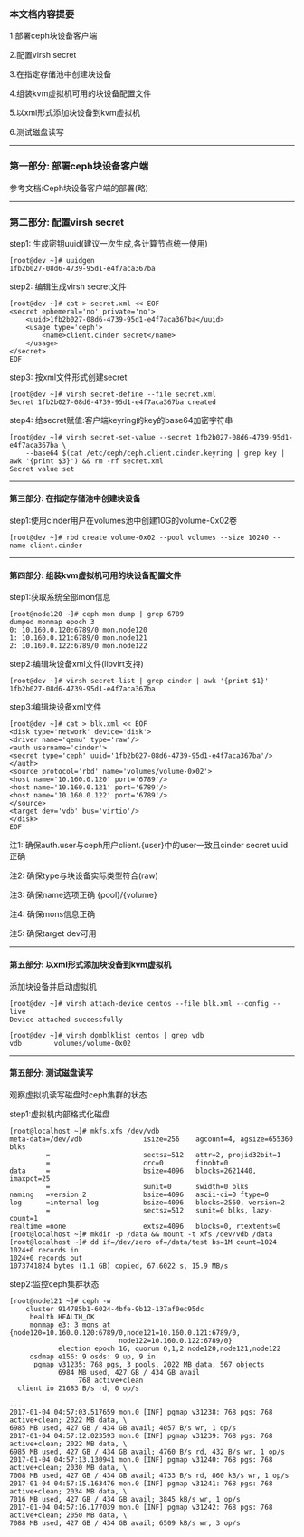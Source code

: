 ### 本文档内容提要 ###
1.部署ceph块设备客户端

2.配置virsh secret

3.在指定存储池中创建块设备

4.组装kvm虚拟机可用的块设备配置文件

5.以xml形式添加块设备到kvm虚拟机

6.测试磁盘读写

_ _ _

### 第一部分: 部署ceph块设备客户端 ###

参考文档:Ceph块设备客户端的部署(略)

_ _ _

### 第二部分: 配置virsh secret ###

step1: 生成密钥uuid(建议一次生成,各计算节点统一使用)
```
[root@dev ~]# uuidgen
1fb2b027-08d6-4739-95d1-e4f7aca367ba
```

step2: 编辑生成virsh secret文件
```
[root@dev ~]# cat > secret.xml << EOF
<secret ephemeral='no' private='no'>
    <uuid>1fb2b027-08d6-4739-95d1-e4f7aca367ba</uuid>
    <usage type='ceph'>
        <name>client.cinder secret</name>
    </usage>
</secret>
EOF
```

step3: 按xml文件形式创建secret

```
[root@dev ~]# virsh secret-define --file secret.xml
Secret 1fb2b027-08d6-4739-95d1-e4f7aca367ba created
```

step4: 给secret赋值:客户端keyring的key的base64加密字符串

```
[root@dev ~]# virsh secret-set-value --secret 1fb2b027-08d6-4739-95d1-e4f7aca367ba \
    --base64 $(cat /etc/ceph/ceph.client.cinder.keyring | grep key | awk '{print $3}') && rm -rf secret.xml
Secret value set
```

_ _ _

#### 第三部分: 在指定存储池中创建块设备 ####

step1:使用cinder用户在volumes池中创建10G的volume-0x02卷
```
[root@dev ~]# rbd create volume-0x02 --pool volumes --size 10240 --name client.cinder
```
_ _ _

#### 第四部分: 组装kvm虚拟机可用的块设备配置文件 ####

step1:获取系统全部mon信息

```
[root@node120 ~]# ceph mon dump | grep 6789
dumped monmap epoch 3
0: 10.160.0.120:6789/0 mon.node120
1: 10.160.0.121:6789/0 mon.node121
2: 10.160.0.122:6789/0 mon.node122
```

step2:编辑块设备xml文件(libvirt支持)

```
[root@dev ~]# virsh secret-list | grep cinder | awk '{print $1}'
1fb2b027-08d6-4739-95d1-e4f7aca367ba
```

step3:编辑块设备xml文件

```
[root@dev ~]# cat > blk.xml << EOF
<disk type='network' device='disk'>
<driver name='qemu' type='raw'/>
<auth username='cinder'>
<secret type='ceph' uuid='1fb2b027-08d6-4739-95d1-e4f7aca367ba'/>
</auth>
<source protocol='rbd' name='volumes/volume-0x02'>
<host name='10.160.0.120' port='6789'/>
<host name='10.160.0.121' port='6789'/>
<host name='10.160.0.122' port='6789'/>
</source>
<target dev='vdb' bus='virtio'/>
</disk>
EOF
```

注1: 确保auth.user与ceph用户client.{user}中的user一致且cinder secret uuid正确

注2: 确保type与块设备实际类型符合(raw)

注3: 确保name选项正确 {pool}/{volume}

注4: 确保mons信息正确

注5: 确保target dev可用

_ _ _

#### 第五部分: 以xml形式添加块设备到kvm虚拟机 ####

添加块设备并启动虚拟机

```
[root@dev ~]# virsh attach-device centos --file blk.xml --config --live
Device attached successfully

[root@dev ~]# virsh domblklist centos | grep vdb
vdb        volumes/volume-0x02
```
_ _ _

#### 第五部分: 测试磁盘读写 ####

观察虚拟机读写磁盘时ceph集群的状态

step1:虚拟机内部格式化磁盘

```
[root@localhost ~]# mkfs.xfs /dev/vdb
meta-data=/dev/vdb               isize=256    agcount=4, agsize=655360 blks
         =                       sectsz=512   attr=2, projid32bit=1
         =                       crc=0        finobt=0
data     =                       bsize=4096   blocks=2621440, imaxpct=25
         =                       sunit=0      swidth=0 blks
naming   =version 2              bsize=4096   ascii-ci=0 ftype=0
log      =internal log           bsize=4096   blocks=2560, version=2
         =                       sectsz=512   sunit=0 blks, lazy-count=1
realtime =none                   extsz=4096   blocks=0, rtextents=0
[root@localhost ~]# mkdir -p /data && mount -t xfs /dev/vdb /data
[root@localhost ~]# dd if=/dev/zero of=/data/test bs=1M count=1024
1024+0 records in
1024+0 records out
1073741824 bytes (1.1 GB) copied, 67.6022 s, 15.9 MB/s
```

step2:监控ceph集群状态

```
[root@node121 ~]# ceph -w
    cluster 914785b1-6024-4bfe-9b12-137af0ec95dc
     health HEALTH_OK
     monmap e3: 3 mons at {node120=10.160.0.120:6789/0,node121=10.160.0.121:6789/0,
                           node122=10.160.0.122:6789/0}
            election epoch 16, quorum 0,1,2 node120,node121,node122
     osdmap e156: 9 osds: 9 up, 9 in
      pgmap v31235: 768 pgs, 3 pools, 2022 MB data, 567 objects
            6984 MB used, 427 GB / 434 GB avail
                 768 active+clean
  client io 21683 B/s rd, 0 op/s

...
2017-01-04 04:57:03.517659 mon.0 [INF] pgmap v31238: 768 pgs: 768 active+clean; 2022 MB data, \
6985 MB used, 427 GB / 434 GB avail; 4057 B/s wr, 1 op/s
2017-01-04 04:57:12.023593 mon.0 [INF] pgmap v31239: 768 pgs: 768 active+clean; 2022 MB data, \
6985 MB used, 427 GB / 434 GB avail; 4760 B/s rd, 432 B/s wr, 1 op/s
2017-01-04 04:57:13.130941 mon.0 [INF] pgmap v31240: 768 pgs: 768 active+clean; 2030 MB data, \
7008 MB used, 427 GB / 434 GB avail; 4733 B/s rd, 860 kB/s wr, 1 op/s
2017-01-04 04:57:15.163476 mon.0 [INF] pgmap v31241: 768 pgs: 768 active+clean; 2034 MB data, \
7016 MB used, 427 GB / 434 GB avail; 3845 kB/s wr, 1 op/s
2017-01-04 04:57:16.177039 mon.0 [INF] pgmap v31242: 768 pgs: 768 active+clean; 2050 MB data, \
7088 MB used, 427 GB / 434 GB avail; 6509 kB/s wr, 3 op/s
```
